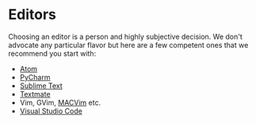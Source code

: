 # Editors

Choosing an editor is a person and highly subjective decision. We don't advocate any particular flavor but here are a few competent ones that we recommend you start with:

- [Atom](https://atom.io/)
- [PyCharm](https://www.jetbrains.com/pycharm/)
- [Sublime Text](https://www.sublimetext.com/)
- [Textmate](https://github.com/textmate/textmate)
- Vim, GVim, [MACVim](https://github.com/macvim-dev/macvim) etc.
- [Visual Studio Code](https://code.visualstudio.com/)
